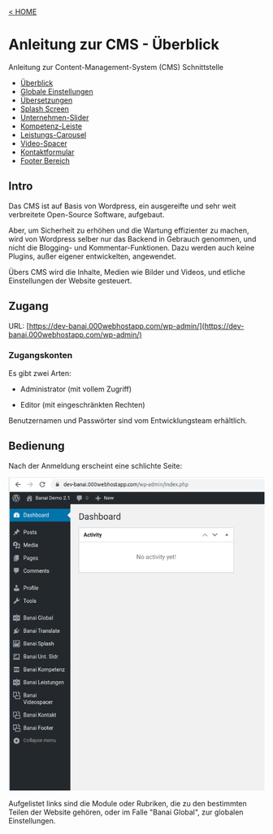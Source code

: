 [&lt; HOME](./index)

# Anleitung zur CMS - Überblick

Anleitung zur Content-Management-System (CMS) Schnittstelle

* [Überblick](#intro)
* [Globale Einstellungen](./wp-admin-global)
* [Übersetzungen](./wp-admin-translate)
* [Splash Screen](./wp-admin-splash)
* [Unternehmen-Slider](./wp-admin-unternehmen)
* [Kompetenz-Leiste](./wp-admin-kompetenz)
* [Leistungs-Carousel](./wp-admin-carousel)
* [Video-Spacer](./wp-admin-video-spacer)
* [Kontaktformular](./wp-admin-kontakt)
* [Footer Bereich](./wp-admin-footer)


## Intro

Das CMS ist auf Basis von Wordpress, ein ausgereifte und sehr weit verbreitete Open-Source Software, aufgebaut. 

Aber, um Sicherheit zu erhöhen und die Wartung effizienter zu machen, wird von Wordpress selber nur das Backend
in Gebrauch genommen, und nicht die Blogging- und Kommentar-Funktionen. Dazu werden auch keine Plugins, außer eigener
entwickelten, angewendet.

Übers CMS wird die Inhalte, Medien wie Bilder und Videos, und etliche Einstellungen der Website gesteuert.


## Zugang

URL: [https://dev-banai.000webhostapp.com/wp-admin/](https://dev-banai.000webhostapp.com/wp-admin/)

### Zugangskonten

Es gibt zwei Arten:

* Administrator (mit vollem Zugriff)

* Editor (mit eingeschränkten Rechten)

Benutzernamen  und Passwörter sind vom Entwicklungsteam erhältlich.


## Bedienung

Nach der Anmeldung erscheint eine schlichte Seite:

![Selection_093.png](/res/Selection_093.png)

Aufgelistet links sind die Module oder Rubriken, die zu den bestimmten Teilen der Website gehören, 
oder im Falle "Banai Global", zur globalen Einstellungen.



